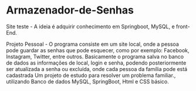 # Armazenador-de-Senhas
Site teste - A ideia é adquirir conhecimento em Springboot, MySQL, e front-End.

Projeto Pessoal -
O programa consiste em um site local, onde a pessoa pode guardar as senhas que pode esquecer, como por exemplo: Facebook, Instagram, Twitter, entre outros.
Basicamente o programa salva no banco de dados as informações de local, login e senha, podendo posteriormente ser atualizada a senha ou excluída, onde cada pessoa da família pode está cadastrada
Um projeto de estudo para resolver um problema familiar., utilizando Banco de dados MySQL, SpringBoot, Html e CSS básico.
